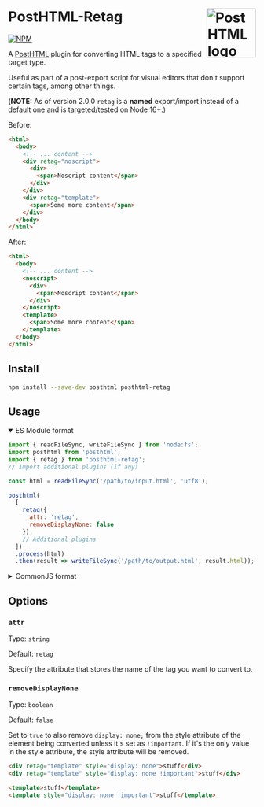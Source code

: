 # PostHTML-Retag [<img align="right" height="100" title="PostHTML logo" src="https://posthtml.github.io/posthtml/logo.svg">](https://github.com/posthtml/posthtml)

[![NPM][npm]][npm-url]

A [PostHTML](https://github.com/posthtml/posthtml) plugin for converting HTML tags to a specified target type.

Useful as part of a post-export script for visual editors that don't support certain tags, among other things.

(**NOTE:** As of version 2.0.0 `retag` is a **named** export/import instead of a default one and is targeted/tested on Node 16+.)

Before:

```html
<html>
  <body>
    <!-- ... content -->
    <div retag="noscript">
      <div>
        <span>Noscript content</span>
      </div>
    </div>
    <div retag="template">
      <span>Some more content</span>
    </div>
  </body>
</html>
```

After:

``` html
<html>
  <body>
    <!-- ... content -->
    <noscript>
      <div>
        <span>Noscript content</span>
      </div>
    </noscript>
    <template>
      <span>Some more content</span>
    </template>
  </body>
</html>
```

## Install

```bash
npm install --save-dev posthtml posthtml-retag
```

## Usage

<details open><summary>ES Module format</summary>

``` js
import { readFileSync, writeFileSync } from 'node:fs';
import posthtml from 'posthtml';
import { retag } from 'posthtml-retag';
// Import additional plugins (if any)

const html = readFileSync('/path/to/input.html', 'utf8');

posthtml(
  [
    retag({
      attr: 'retag',
      removeDisplayNone: false
    }),
    // Additional plugins
  ])
  .process(html)
  .then(result => writeFileSync('/path/to/output.html', result.html));
```
</details>

<details><summary>CommonJS format</summary>

``` js
const { readFileSync, writeFileSync } = require('node:fs');
const posthtml = require('posthtml');
const { retag } = require('posthtml-retag');
// Import additional plugins (if any)

const html = readFileSync('/path/to/input.html', 'utf8');

posthtml(
  [
    retag({
      attr: 'retag',
      removeDisplayNone: false
    }),
    // Additional plugins
  ])
  .process(html)
  .then(result => writeFileSync('/path/to/output.html', result.html));
```
</details>

## Options

### `attr`

Type: `string`

Default: `retag`

Specify the attribute that stores the name of the tag you want to convert to.

### `removeDisplayNone`

Type: `boolean`

Default: `false`

Set to `true` to also remove `display: none;` from the style attribute of the element being converted unless it's set as `!important`. If it's the only value in the style attribute, the style attribute will be removed.

```html
<div retag="template" style="display: none">stuff</div>
<div retag="template" style="display: none !important">stuff</div>
```

```html
<template>stuff</template>
<template style="display: none !important">stuff</template>
```

[npm]: https://img.shields.io/npm/v/posthtml-retag.svg
[npm-url]: https://npmjs.com/package/posthtml-retag
